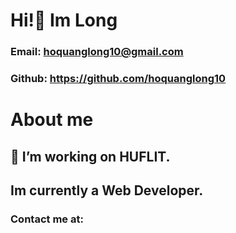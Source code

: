 # Hi!🙌 Im Long
### Email: hoquanglong10@gmail.com
### Github: https://github.com/hoquanglong10
# About me
## 🔭 I’m working on HUFLIT.
## Im currently a Web Developer.
### Contact me at:

